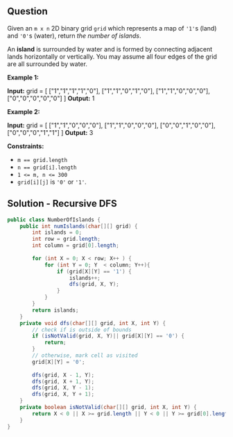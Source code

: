 ## Question
Given an `m x n` 2D binary grid `grid` which represents a map of `'1'`s (land) and `'0'`s (water), return _the number of islands_.

An **island** is surrounded by water and is formed by connecting adjacent lands horizontally or vertically. You may assume all four edges of the grid are all surrounded by water.

**Example 1:**

**Input:** grid = [
  ["1","1","1","1","0"],
  ["1","1","0","1","0"],
  ["1","1","0","0","0"],
  ["0","0","0","0","0"]
]
**Output:** 1

**Example 2:**

**Input:** grid = [
  ["1","1","0","0","0"],
  ["1","1","0","0","0"],
  ["0","0","1","0","0"],
  ["0","0","0","1","1"]
]
**Output:** 3

**Constraints:**

- `m == grid.length`
- `n == grid[i].length`
- `1 <= m, n <= 300`
- `grid[i][j]` is `'0'` or `'1'`.

##  Solution - Recursive DFS

``` java
public class NumberOfIslands {  
    public int numIslands(char[][] grid) {  
        int islands = 0;  
        int row = grid.length;  
        int column = grid[0].length;  
  
        for (int X = 0; X < row; X++ ) {
            for (int Y = 0; Y  < column; Y++){
                if (grid[X][Y] == '1') {  
                    islands++;  
                    dfs(grid, X, Y);  
                }
            }        
        }        
        return islands;  
    }  
    private void dfs(char[][] grid, int X, int Y) {  
        // check if is outside of bounds  
        if (isNotValid(grid, X, Y)|| grid[X][Y] == '0') {  
            return;  
        }  
        // otherwise, mark cell as visited  
        grid[X][Y] = '0';  
  
        dfs(grid, X - 1, Y);  
        dfs(grid, X + 1, Y);  
        dfs(grid, X, Y - 1);  
        dfs(grid, X, Y + 1);  
    }  
    private boolean isNotValid(char[][] grid, int X, int Y) {  
        return X < 0 || X >= grid.length || Y < 0 || Y >= grid[0].length;  
    }  
}
```